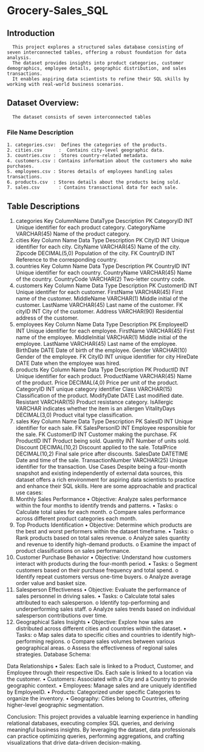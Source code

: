 # Grocery-Sales_SQL
## Introduction
      This project explores a structured sales database consisting of seven interconnected tables, offering a robust foundation for data analysis.
      The dataset provides insights into product categories, customer demographics, employee details, geographic distribution, and sales transactions.
      It enables aspiring data scientists to refine their SQL skills by working with real-world business scenarios.
## Dataset Overview: 
      The dataset consists of seven interconnected tables
### File Name	Description
    1. categories.csv: 	Defines the categories of the products.
    2. cities.csv	   :  Contains city-level geographic data.
    3. countries.csv :  Stores country-related metadata.
    4. customers.csv : Contains information about the customers who make purchases.
    5. employees.csv : Stores details of employees handling sales transactions.
    6. products.csv  : Stores details about the products being sold.
    7. sales.csv	   : Contains transactional data for each sale.
## Table Descriptions
   1. categories
      Key	  ColumnName	  DataType	    Description
      PK	  CategoryID	    INT	     Unique identifier for each product category.
    	     CategoryName	 VARCHAR(45)	 Name of the product category.
2. cities
Key	Column Name	Data Type	Description
PK	CityID	INT	Unique identifier for each city.
	CityName	VARCHAR(45)	Name of the city.
	Zipcode	DECIMAL(5,0)	Population of the city.
FK	CountryID	INT	Reference to the corresponding country.
3. countries
Key	Column Name	Data Type	Description
PK	CountryID	INT	Unique identifier for each country.
	CountryName	VARCHAR(45)	Name of the country.
	CountryCode	VARCHAR(2)	Two-letter country code.
4. customers
Key	Column Name	Data Type	Description
PK	CustomerID	INT	Unique identifier for each customer.
	FirstName	VARCHAR(45)	First name of the customer.
	MiddleName	VARCHAR(1)	Middle initial of the customer.
	LastName	VARCHAR(45)	Last name of the customer.
FK	cityID	INT	City of the customer.
	Address	VARCHAR(90)	Residential address of the customer.
5. employees
Key	Column Name	Data Type	Description
PK	EmployeeID	INT	Unique identifier for each employee.
	FirstName	VARCHAR(45)	First name of the employee.
	MiddleInitial	VARCHAR(1)	Middle initial of the employee.
	LastName	VARCHAR(45)	Last name of the employee.
	BirthDate	DATE	Date of birth of the employee.
	Gender	VARCHAR(10)	Gender of the employee.
FK	CityID	INT	unique identifier for city
	HireDate	DATE	Date when the employee was hired.
6. products
Key	Column Name	Data Type	Description
PK	ProductID	INT	Unique identifier for each product.
	ProductName	VARCHAR(45)	Name of the product.
	Price	DECIMAL(4,0)	Price per unit of the product.
	CategoryID	INT	unique category identifier
	Class	VARCHAR(15)	Classification of the product.
	ModifyDate	DATE	Last modified date.
	Resistant	VARCHAR(15)	Product resistance category.
	IsAllergic	VARCHAR	indicates whether the item is an allergen
	VitalityDays	DECIMAL(3,0)	Product vital type classification.
7. sales
Key	Column Name	Data Type	Description
PK	SalesID	INT	Unique identifier for each sale.
FK	SalesPersonID	INT	Employee responsible for the sale.
FK	CustomerID	INT	Customer making the purchase.
FK	ProductID	INT	Product being sold.
	Quantity	INT	Number of units sold.
	Discount	DECIMAL(10,2)	Discount applied to the sale.
	TotalPrice	DECIMAL(10,2)	Final sale price after discounts.
	SalesDate	DATETIME	Date and time of the sale.
	TransactionNumber	VARCHAR(25)	Unique identifier for the transaction.
Use Cases
Despite being a four-month snapshot and existing independently of external data sources, this dataset offers a rich environment for aspiring data scientists to practice and enhance their SQL skills. Here are some approachable and practical use cases:
1. Monthly Sales Performance
•	Objective: Analyze sales performance within the four months to identify trends and patterns.
•	Tasks:
o	Calculate total sales for each month.
o	Compare sales performance across different product categories each month.
2. Top Products Identification
•	Objective: Determine which products are the best and worst performers within the dataset timeframe.
•	Tasks:
o	Rank products based on total sales revenue.
o	Analyze sales quantity and revenue to identify high-demand products.
o	Examine the impact of product classifications on sales performance.
3. Customer Purchase Behavior
•	Objective: Understand how customers interact with products during the four-month period.
•	Tasks:
o	Segment customers based on their purchase frequency and total spend.
o	Identify repeat customers versus one-time buyers.
o	Analyze average order value and basket size.
4. Salesperson Effectiveness
•	Objective: Evaluate the performance of sales personnel in driving sales.
•	Tasks:
o	Calculate total sales attributed to each salesperson.
o	Identify top-performing and underperforming sales staff.
o	Analyze sales trends based on individual salesperson contributions over time.
5. Geographical Sales Insights
•	Objective: Explore how sales are distributed across different cities and countries within the dataset.
•	Tasks:
o	Map sales data to specific cities and countries to identify high-performing regions.
o	Compare sales volumes between various geographical areas.
o	Assess the effectiveness of regional sales strategies.
Database Schema:
 
Data Relationships
•	Sales: Each sale is linked to a Product, Customer, and Employee through their respective IDs. Each sale is linked to a location via the customer.
•	Customers: Associated with a City and a Country to provide geographic context.
•	Employees: Manage sales and are uniquely identified by EmployeeID.
•	Products: Categorized under specific Categories to organize the inventory.
•	Geography: Cities belong to Countries, offering higher-level geographic segmentation.

Conclusion:
This project provides a valuable learning experience in handling relational databases, executing complex SQL queries, and deriving meaningful business insights. By leveraging the dataset, data professionals can practice optimizing queries, performing aggregations, and crafting visualizations that drive data-driven decision-making.

